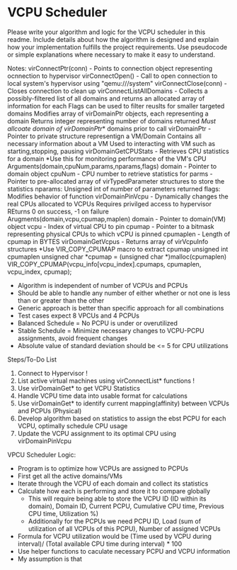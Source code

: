 # VCPU Scheduler 

Please write your algorithm and logic for the VCPU scheduler in this readme. Include details about how the algorithm is designed and explain how your implementation fulfills the project requirements. Use pseudocode or simple explanations where necessary to make it easy to understand.

Notes:
virConnectPtr(conn) - Points to connection object representing ocnnection to hypervisor
virConnectOpen() - Call to open connection to local system's hypervisor using "qemu:///system"
virConnectClose(conn) - Closes connection to clean up 
virConnectListAllDomains - Collects a possibly-filtered list of all domains and returns an allocated array of information for each
	Flags can be used to filter reuslts for smaller targeted domains
	Modifies array of virDomainPtr objects, each representing a domain
	Returns integer representing number of domains returned
	*Must allcoate domain of virDomainPtr** domains prior to call
virDomainPtr - Pointer to private structure representign a VM/Domain
	Contains all necessary information about a VM
	Used to interacting with VM such as starting,stopping, pausing
virDomainGetCPUStats - Retrieves CPU statistics for a domain
	*Use this for monitoring performance of the VM's CPU 
	Arguments(domain,cpuNum,params,nparams,flags)
		domain - Pointer to domain object
		cpuNum - CPU number to retrieve statistics for
		parms - Pointer to pre-allocated array of virTypedParameter structures to store the statistics
		nparams: Unsigned int of number of parameters returned
		flags: Modifies behavior of function
virDomainPinVcpu - Dynamically changes the real CPUs allocated to VCPUs
	Requires privilged access to hypervisor
	REturns 0 on success, -1 on failure
	Arugments(domain,vcpu,cpumap,maplen)
		domain - Pointer to domain(VM) object
		vcpu - Index of virtual CPU to pin
		cpumap - Pointer to a bitmask representing physical CPUs to which vCPU is pinned
		cpumaplen - Length of cpumap in BYTES
virDomainGetVcpus - Returns array of virVcpuInfo structures
	*Use VIR_COPY_CPUMAP macro to extract cpumap
	unsigned int cpumaplen
	unsigned char *cpumap = (unsigned char *)malloc(cpumaplen)
	VIR_COPY_CPUMAP(vcpu_info[vcpu_index].cpumaps, cpumaplen, vcpu_index, cpumap);


- Algorithm is independent of number of VCPUs and PCPUs
- Should be able to handle any number of either whether or not one is less than or greater than the other
- Generic approach is better than specific approach for all combinations
- Test cases expect 8 VPCUs and 4 PCPUs
- Balanced Schedule = No PCPU is under or overutilized
- Stable Schedule = Minimize necessary changes to VCPU-PCPU assignments, avoid frequent changes
- Absolute value of standard deviation should be <= 5 for CPU utilizations

Steps/To-Do List
1. Connect to Hypervisor !
2. List active virtual machines using virConnectList* functions !
3. Use virDomainGet* to get VCPU Statistics
4. Handle VCPU time data into usable format for calculations
5. Use virDomainGet* to identify current mapping(affinity) between VCPUs and PCPUs (Physical)
6. Develop algorithm based on statistics to assign the ebst PCPU for each VCPU, optimally schedule CPU usage
7. Update the VCPU assignment to its optimal CPU using virDomainPinVcpu


VPCU Scheduler Logic:
- Program is to optimize how VCPUs are assigned to PCPUs
- First get all the active domains/VMs 
- Iterate through the VCPU of each domain and collect its statistics
- Calculate how each is performing and store it to compare globally
	- This will require being able to store the VCPU ID (ID within its domain), Domain ID, Current PCPU, Cumulative CPU time, Previous CPU time, Utilization %)
	- Additionally for the PCPUs we need PCPU ID, Load (sum of utilization of all VCPUs of this PCPU), Number of assigned VCPUs
- Formula for VCPU utilization would be (Time used by VCPU during interval)/ (Total available CPU time during interval) * 100
- Use helper functions to caculate necessary PCPU and VCPU information
- My assumption is that 
